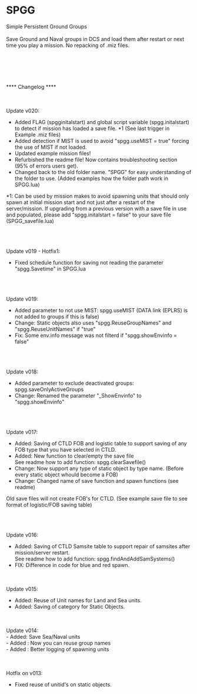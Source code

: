 # SPGG
Simple Persistent Ground Groups
<br>
<br>
Save Ground and Naval groups in DCS and load them after restart or next time you play a mission. No repacking of .miz files.
<br>
<br>






<br>
<br>
<br>

**** Changelog ****
<br>
<br>
<br>

Update v020:

- Added FLAG (spgginitalstart) and global script variable (spgg.initalstart) to detect if mission has loaded a save file. *1
(See last trigger in Example .miz files)
- Added detection if MIST is used to avoid "spgg.useMIST = true" forcing the use of MIST if not loaded.
- Updated example mission files!
- Refurbished the readme file! Now contains troubleshooting section (95% of errors users get).
- Changed back to the old folder name. "SPGG" for easy understanding of the folder to use. (Added examples how the folder path work in SPGG.lua)


*1: Can be used by mission makes to avoid spawning units that should only spawn at initial mission start and not just after a restart of the server/mission.
If upgrading from a previous version with a save file in use and populated, please add "spgg.initalstart = false" to your save file (SPGG_savefile.lua)

<br>
<br>
<br>
Update v019 - Hotfix1:

- Fixed schedule function for saving not reading the parameter "spgg.Savetime" in SPGG.lua


<br>
<br>
<br>
Update v019:<br>

- Added parameter to not use MIST: spgg.useMIST (DATA link (EPLRS) is not added to groups if this is false)
- Change: Static objects also uses "spgg.ReuseGroupNames" and "spgg.ReuseUnitNames" if "true"
- Fix: Some env.info message was not filterd if "spgg.showEnvinfo = false"

<br>
<br>
<br>
Update v018:<br>

- Added parameter to exclude deactivated groups: spgg.saveOnlyActiveGroups
- Change: Renamed the parameter "_ShowEnvinfo" to "spgg.showEnvinfo"

<br>
<br>
<br>
Update v017:<br>

- Added: Saving of CTLD FOB and logistic table to support saving of any FOB type that you have selected in CTLD. <br>
- Added: New function to clear/empty the save file<br>
See readme how to add function: spgg.clearSavefile()<br>
- Change: Now support any type of static object by type name. (Before every static object whould become a FOB)<br>
- Change: Changed name of save function and spawn functions (see readme)<br>

Old save files will not create FOB's for CTLD. (See example save file to see format of logistic/FOB saving table) 

<br>
<br>
<br>
Update v016:<br>

- Added: Saving of CTLD Samsite table to support repair of samsites after mission/server restart. <br>
See readme how to add function: spgg.findAndAddSamSystems()
- FIX: Difference in code for blue and red spawn.



<br>
<br>
Update v015:<br>

- Added: Reuse of Unit names for Land and Sea units.
- Added: Saving of category for Static Objects.


<br>
<br>
Update v014:<br>
- Added: Save Sea/Naval units<br>
- Added : Now you can reuse group names<br>
- Added : Better logging of spawning units<br>

<br>
<br>

Hotfix on v013:
- Fixed reuse of unitid's on static objects.

<br>
